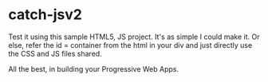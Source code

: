 # catch-jsv2


Test it using this sample HTML5, JS project.
It's as simple I could make it.
Or else,
refer the id = container from the html in your div and just directly use the CSS and JS files shared. 

All the best, in building your Progressive Web Apps. 
